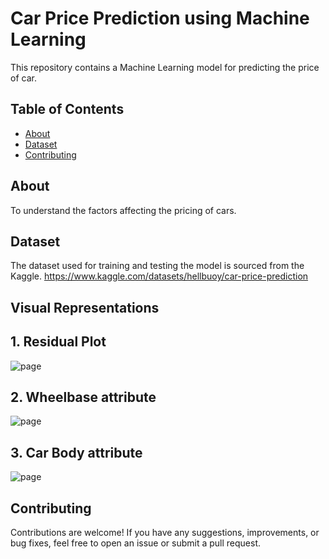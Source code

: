 # Car Price Prediction using Machine Learning
This repository contains a Machine Learning model for predicting the price of car.

## Table of Contents

- [About](#about)
- [Dataset](#dataset)
- [Contributing](#contributing)

## About

To understand the factors affecting the pricing of cars.

## Dataset

The dataset used for training and testing the model is sourced from the Kaggle.
https://www.kaggle.com/datasets/hellbuoy/car-price-prediction




##  Visual Representations 
<h2> 1. Residual Plot </h2> 

![page](https://github.com/jainriya9/ML-Fest/blob/main/mlbreastcancer/lrscore.png?raw=true)


<h2>2.  Wheelbase attribute </h2> 

![page](https://github.com/jainriya9/ML-Fest/blob/main/mlbreastcancer/dtcm.png?raw=true)

<h2>3. Car Body attribute  </h2> 

![page](https://github.com/jainriya9/ML-Fest/blob/main/mlbreastcancer/xgb.png?raw=true)




## Contributing
Contributions are welcome! If you have any suggestions, improvements, or bug fixes, feel free to open an issue or submit a pull request.

 

